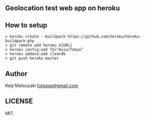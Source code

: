 Geolocation test web app on heroku
----------------------------------

How to setup
------------

```
> heroku create --buildpack https://github.com/heroku/heroku-buildpack-php
> git remote add heroku ${URL}
> heroku config:add TZ="Asia/Tokyo”
> heroku addons:add cleardb
> git push heroku master
```

Author
------
Keiji Matsuzaki <futoase@gmail.com>

LICENSE
-------

MIT.

